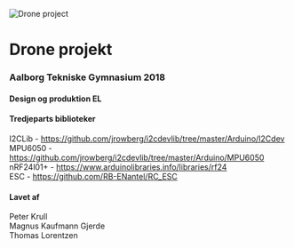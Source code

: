 ![Drone project](https://tlorentzen.net/img/drone.png "Drone project")
# Drone projekt
### Aalborg Tekniske Gymnasium 2018
#### Design og produktion EL



#### Tredjeparts biblioteker
I2CLib - https://github.com/jrowberg/i2cdevlib/tree/master/Arduino/I2Cdev <br>
MPU6050 - https://github.com/jrowberg/i2cdevlib/tree/master/Arduino/MPU6050 <br>
nRF24l01+ - https://www.arduinolibraries.info/libraries/rf24 <br>
ESC - https://github.com/RB-ENantel/RC_ESC

#### Lavet af
Peter Krull<br>
Magnus Kaufmann Gjerde<br>
Thomas Lorentzen